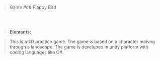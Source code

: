 >Game ### Flappy Bird

<br>

<div>
  <a href="https://github.com/larsensong/alx-low_level_programming">
    
  </a>
</div>

<br>

>  **Elements:**

> This is a 2D practice game. The game is based on a character moivng through a landscape.
The game is developed in unity platform with coding languages like C#.

<br>
